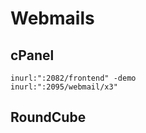 # Webmails

## cPanel

```
inurl:":2082/frontend" -demo
inurl:":2095/webmail/x3"
```

## RoundCube

```

```